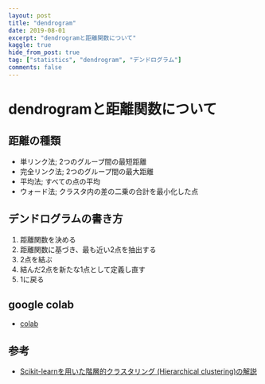 ```yaml
---
layout: post
title: "dendrogram"
date: 2019-08-01
excerpt: "dendrogramと距離関数について"
kaggle: true
hide_from_post: true
tag: ["statistics", "dendrogram", "デンドログラム"]
comments: false
---
```


# dendrogramと距離関数について

## 距離の種類
 - 単リンク法; 2つのグループ間の最短距離
 - 完全リンク法; 2つのグループ間の最大距離
 - 平均法; すべての点の平均
 - ウォード法; クラスタ内の差の二乗の合計を最小化した点

## デンドログラムの書き方
 1. 距離関数を決める
 2. 距離関数に基づき、最も近い2点を抽出する
 3. 2点を結ぶ
 4. 結んだ2点を新たな1点として定義し直す
 5. 1に戻る

## google colab
 - [colab](https://colab.research.google.com/drive/1rziYWQV6WX8PP9LHX4TNltoDZeINDeBw?usp=sharing)

## 参考
 - [Scikit-learnを用いた階層的クラスタリング (Hierarchical clustering)の解説](https://data-analysis-stats.jp/%E6%A9%9F%E6%A2%B0%E5%AD%A6%E7%BF%92/scikit-learn%E3%82%92%E7%94%A8%E3%81%84%E3%81%9F%E9%9A%8E%E5%B1%A4%E7%9A%84%E3%82%AF%E3%83%A9%E3%82%B9%E3%82%BF%E3%83%AA%E3%83%B3%E3%82%B0-hierarchical-clustering%E3%81%AE%E8%A7%A3%E8%AA%AC/)
